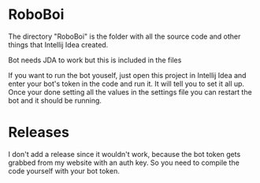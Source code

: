 # RoboBoi
The directory "RoboBoi" is the folder with all the source code and other things that Intellij Idea created.

Bot needs JDA to work but this is included in the files

If you want to run the bot youself, just open this project in Intellij Idea and enter your bot's token in the code and run it. It will tell you to set it all up. Once your done setting all the values in the settings file you can restart the bot and it should be running.

# Releases
I don't add a release since it wouldn't work, because the bot token gets grabbed from my website with an auth key. So you need to compile the code yourself with your bot token.
